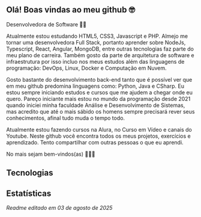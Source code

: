 ## Olá! Boas vindas ao meu github 🤓

Desenvolvedora de Software 👩‍💻

Atualmente estou estudando HTML5, CSS3, Javascript e PHP. Almejo me tornar uma desenvolvedora Full Stack, portanto aprender sobre NodeJs, Typescript, React, Angular, MongoDB, entre outras tecnologias faz parte do meu plano de carreira. Também gosto da parte de arquitetura de software e infraestrutura por isso incluo nos meus estudos além das linguagens de programação: DevOps, Linux, Docker e Computação em Nuvem.

Gosto bastante do desenvolvimento back-end tanto que é possível ver que em meu github predomina linguagens como: Python, Java e CSharp. Eu estou sempre iniciando estudos e cursos que me ajudem a chegar onde eu quero. Pareço iniciante mais estou no mundo da programação desde 2021 quando iniciei minha faculdade Análise e Desenvolvimento de Sistemas, mas acredito que até o mais sábido os homens sempre precisará rever seus conhecimentos, afinal tudo muda o tempo todo.

Atualmente estou fazendo cursos na Alura, no Curso em Vídeo e canais do Youtube. Neste github você encontra todos os meus projetos, exercícios e aprendizado. Tento compartilhar com outras pessoas o que eu aprendi.

No mais sejam bem-vindos(as) 👩‍💻🤓

## Tecnologias

## Estatísticas

_Readme editado em 03 de agosto de 2025_
